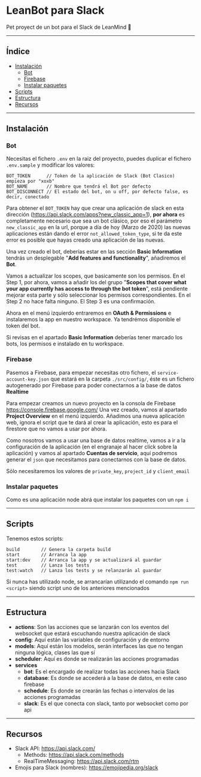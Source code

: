 # LeanBot para Slack
Pet proyect de un bot para el Slack de LeanMind 💙

----------------

## Índice

- [Instalación](#instalación)
  - [Bot](#bot)
  - [Firebase](#firebase)
  - [Instalar paquetes](#instalar-paquetes)
- [Scripts](#scripts)
- [Estructura](#estructura)
- [Recursos](#recursos)

----------------

## Instalación

### **Bot**
Necesitas el fichero `.env` en la raiz del proyecto, puedes duplicar el fichero `.env.sample` y modificar los valores:

```
BOT_TOKEN      // Token de la aplicación de Slack (Bot Clasico) empieza por "xoxb"
BOT_NAME       // Nombre que tendrá el Bot por defecto
BOT_DISCONNECT // El estado del bot, on u off, por defecto false, es decir, conectado
```

Para obtener el `BOT_TOKEN` hay que crear una aplicación de slack en esta dirección (https://api.slack.com/apps?new_classic_app=1), **por ahora** es completamente necesario que sea un bot clásico, por eso el parámetro `new_classic_app` en la url, porque a día de hoy (Marzo de 2020) las nuevas aplicaciones están dando el error `not_allowed_token_type`, si te da este error es posible que hayas creado una aplicación de las nuevas.

Una vez creado el bot, deberías estar en las sección **Basic Information** tendrás un desplegable "**Add features and functionality**", añadiremos el **Bot**.

Vamos a actualizar los scopes, que basicamente son los permisos. En el Step 1, por ahora, vamos a añadir los del grupo "**Scopes that cover what your app currently has access to through the bot token**", está pendiente mejorar esta parte y sólo seleccionar los permisos correspondientes. En el Step 2 no hace falta ninguno. El Step 3 es una confirmación.

Ahora en el menú izquierdo entraremos en **OAuth & Permissions** e instalaremos la app en nuestro workspace. Ya tendrémos disponible el token del bot.

Si revisas en el apartado **Basic Information** deberías tener marcado los bots, los permisos e instalado en tu workspace.

### **Firebase**

Pasemos a Firebase, para empezar necesitas otro fichero, el `service-account-key.json` que estará en la carpeta `./src/config/`, éste es un fichero autogenerado por Firebase para poder conectarnos a la base de datos **Realtime**

Para empezar creamos un nuevo proyecto en la consola de Firebase https://console.firebase.google.com/
Una vez creado, vamos al apartado **Project Overview** en el menú izquierdo.
Añadimos una nueva aplicación web, ignora el script que te dará al crear la aplicación, esto es para el firestore que no vamos a usar por ahora.

Como nosotros vamos a usar una base de datos realtime, vamos a ir a la configuración de la aplicación (en el engranaje al hacer click sobre la aplicación) y vamos al apartado **Cuentas de servicio**, aquí podremos generar el `json` que necesitamos para conectarnos con la base de datos.

Sólo necesitaremos los valores de `private_key`, `project_id` y `client_email`

### **Instalar paquetes**

Como es una aplicación node abrá que instalar los paquetes con un `npm i`

----------------

## Scripts

Tenemos estos scripts:
```
build        // Genera la carpeta build
start        // Arranca la app
start:dev    // Arranca la app y se actualizará al guardar 
test         // Lanza los tests 
test:watch   // Lanza los tests y se relanzarán al guardar 
```

Si nunca has utilizado node, se arrancarían utilizando el comando `npm run <script>` siendo script uno de los anteriores mencionados

----------------

## Estructura

- **actions**: Son las acciones que se lanzarán con los eventos del websocket que estará escuchando nuestra aplicación de slack
- **config**: Aquí están las variables de configuración y de entorno
- **models**: Aquí están los modelos, serán interfaces las que no tengan ninguna lógica, clases las que sí
- **scheduler**: Aquí es donde se realizarán las acciones programadas
- **services**
  - **bot**: Es el encargado de realizar todas las acciones hacia Slack
  - **database**: Es donde se accederá a la base de datos, en este caso firebase 
  - **schedule**: Es donde se crearán las fechas o intervalos de las acciones programadas
  - **slack**: Es el que conecta con slack, tanto por websocket como por api

----------------

## Recursos
- Slack API: https://api.slack.com/
  - Methods: https://api.slack.com/methods
  - RealTimeMessaging: https://api.slack.com/rtm
- Emojis para Slack (nombres): https://emojipedia.org/slack
